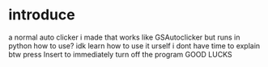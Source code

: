 # introduce
a normal auto clicker i made that works like GSAutoclicker but runs in python
how to use?
idk learn how to use it urself i dont have time to explain
btw press Insert to immediately turn off the program
GOOD LUCKS
